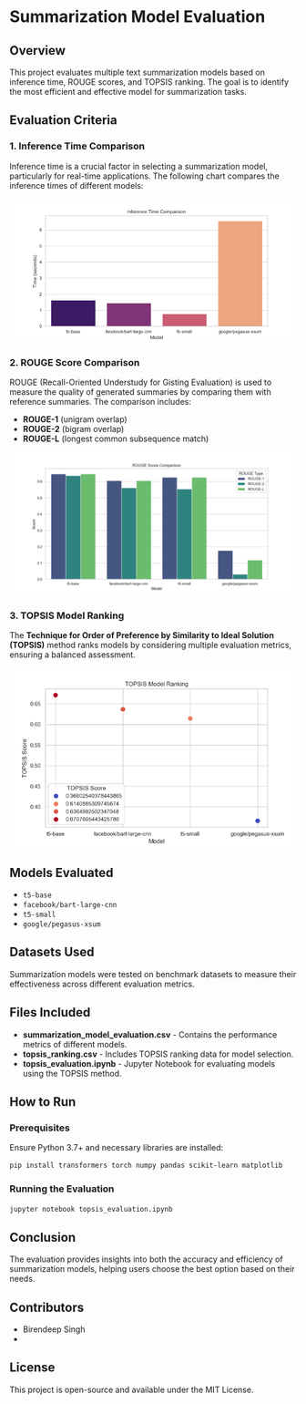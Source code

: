 # Summarization Model Evaluation

## Overview
This project evaluates multiple text summarization models based on inference time, ROUGE scores, and TOPSIS ranking. The goal is to identify the most efficient and effective model for summarization tasks.

## Evaluation Criteria

### 1. Inference Time Comparison
Inference time is a crucial factor in selecting a summarization model, particularly for real-time applications. The following chart compares the inference times of different models:

![Inference Time](inference_time.png)

### 2. ROUGE Score Comparison
ROUGE (Recall-Oriented Understudy for Gisting Evaluation) is used to measure the quality of generated summaries by comparing them with reference summaries. The comparison includes:
- **ROUGE-1** (unigram overlap)
- **ROUGE-2** (bigram overlap)
- **ROUGE-L** (longest common subsequence match)

![ROUGE Scores](rouge_scores.png)

### 3. TOPSIS Model Ranking
The **Technique for Order of Preference by Similarity to Ideal Solution (TOPSIS)** method ranks models by considering multiple evaluation metrics, ensuring a balanced assessment.

![TOPSIS Ranking](topsis_ranking.png)

## Models Evaluated
- `t5-base`
- `facebook/bart-large-cnn`
- `t5-small`
- `google/pegasus-xsum`

## Datasets Used
Summarization models were tested on benchmark datasets to measure their effectiveness across different evaluation metrics.

## Files Included
- **summarization_model_evaluation.csv** - Contains the performance metrics of different models.
- **topsis_ranking.csv** - Includes TOPSIS ranking data for model selection.
- **topsis_evaluation.ipynb** - Jupyter Notebook for evaluating models using the TOPSIS method.

## How to Run
### Prerequisites
Ensure Python 3.7+ and necessary libraries are installed:
```bash
pip install transformers torch numpy pandas scikit-learn matplotlib
```

### Running the Evaluation
```bash
jupyter notebook topsis_evaluation.ipynb
```

## Conclusion
The evaluation provides insights into both the accuracy and efficiency of summarization models, helping users choose the best option based on their needs.

## Contributors
- Birendeep Singh
- 
## License
This project is open-source and available under the MIT License.
